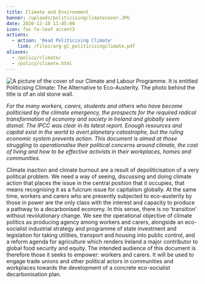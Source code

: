 ```yaml
---
title: Climate and Environment 
banner: /uploads/politicisingclimatecover.JPG
date: 2020-12-10 11:45:00
icon: fas fa-leaf accent3
actions:
  - action: 'Read Politicising Climate'
    link: /files/arg-gl_politicisingclimate.pdf
aliases:
  - /policy/climate/
  - /policy/climate.html
---
```


<img src="/uploads/politicisingclimatecover.JPG" alt="A picture of the cover of our Climate and Labour Programme. It is entitled Politicising Climate: 
The Alternative to Eco-Austerity. The photo behind the title is of an old stone wall." title="Politicising Climate programme document cover."/>

*For the many workers, carers, students and others who have become politicised by the climate emergency, the prospects for the required radical transformation of economy and society in Ireland and globally seem dismal. The IPCC was clear in its latest report. Enough resources and capital exist in the world to avert planetary catastrophe, but the ruling economic system prevents action. This document is aimed at those struggling to operationalise their political concerns around climate, the cost of living and how to be effective activists in their workplaces, homes and communities.* 

Climate inaction and climate burnout are a result of depoliticisation of a very political problem. We need a way of seeing, discussing and doing climate action that places the issue in the central position that it occupies, that means recognising it as a fulcrum issue for capitalism globally. At the same time, workers and carers who are presently subjected to eco-austerity by those in power are the only class with the interest and capacity to produce a pathway to a decarbonised economy. In this sense, there is no ‘transition’ without revolutionary change. We see the operational objective of climate politics as producing agency among workers and carers, alongside an eco-socialist industrial strategy and programme of state investment and legislation for taking utilities, transport and housing into public control, and a reform agenda for agriculture which renders Ireland a major contributor to global food security and equity. The intended audience of this document is therefore those it seeks to empower: workers and carers. It will be used to engage trade unions and other political actors in communities and workplaces towards the development of a concrete eco-socialist decarbonisation plan.
